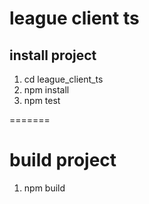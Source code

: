 # league client ts

## install project

1. cd league_client_ts
2. npm install
3. npm test

=======

# build project

1. npm build